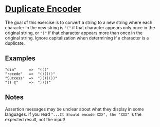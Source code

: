 # [Duplicate Encoder](https://www.codewars.com/kata/54b42f9314d9229fd6000d9c/javascript)

The goal of this exercise is to convert a string to a new string where each character in the new string is `"("` if that character appears only once in the original string, or `")"` if that character appears more than once in the original string. Ignore capitalization when determining if a character is a duplicate.

## Examples

```
"din"      =>  "((("
"recede"   =>  "()()()"
"Success"  =>  ")())())"
"(( @"     =>  "))(("
```

## Notes

Assertion messages may be unclear about what they display in some languages. If you read `"...It Should encode XXX", the "XXX"` is the expected result, not the input!